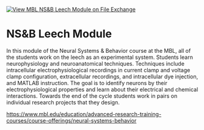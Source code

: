 [![View MBL NS&B Leech Module on File Exchange](https://www.mathworks.com/matlabcentral/images/matlab-file-exchange.svg)](https://www.mathworks.com/matlabcentral/fileexchange/154805-mbl-ns-b-leech-module)
# NS&B Leech Module

In this module of the Neural Systems & Behavior course at the MBL, all of the students work on the leech as an experimental system. Students learn neurophysiology and neuroanatomical techniques. Techniques include intracellular electrophysiological recordings in current clamp and voltage clamp configuration, extracellular recordings, and intracellular dye injection, and MATLAB instruction. The goal is to identify neurons by their electrophysiological properties and learn about their electrical and chemical interactions. Towards the end of the cycle students work in pairs on individual research projects that they design.

https://www.mbl.edu/education/advanced-research-training-courses/course-offerings/neural-systems-behavior


